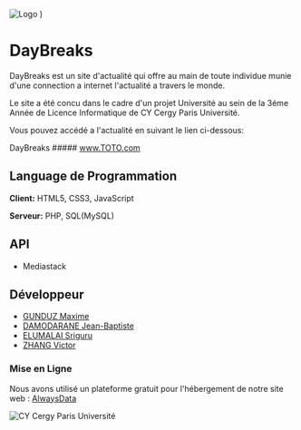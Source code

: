![Logo](![![image](https://user-images.githubusercontent.com/91695685/194394504-f753e982-581c-4a0a-82fe-9096c6965201.png)
)
)



# DayBreaks

DayBreaks est un site d'actualité qui offre au main de toute individue munie d'une connection a internet l'actualité a travers le monde.     

Le site a été concu dans le cadre d'un projet Université au sein de la 3éme Année de Licence Informatique de CY Cergy Paris Université.

Vous pouvez accédé a l'actualité en suivant le lien ci-dessous:
 
DayBreaks ##### www.TOTO.com 









## Language de Programmation

**Client:** HTML5, CSS3, JavaScript

**Serveur:** PHP, SQL(MySQL)


## API

- Mediastack


## Développeur

- [GUNDUZ Maxime](https://github.com/MaximeZiyaGunduz)
- [DAMODARANE Jean-Baptiste](https://github.com/JeanBaptiste02)
- [ELUMALAI Sriguru](https://github.com/Sriguru95)
- [ZHANG Victor](https://github.com/Seed4616)

### Mise en Ligne
Nous avons utilisé un plateforme gratuit pour l'hébergement de notre site web : [AlwaysData ](https://www.alwaysdata.com/fr/)


![CY Cergy Paris Université](https://upload.wikimedia.org/wikipedia/fr/thumb/6/69/Logo_CY_Cergy_Paris_Universit%C3%A9.svg/129px-Logo_CY_Cergy_Paris_Universit%C3%A9.svg.png)
